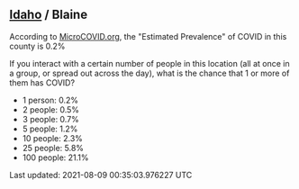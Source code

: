 
## [Idaho](/united-states/idaho) / Blaine

According to [MicroCOVID.org](http://microcovid.org),
the "Estimated Prevalence" of COVID in this county is 0.2%

If you interact with a certain number of people in this location
(all at once in a group, or spread out across the day), what is the chance that
1 or more of them has COVID?

- 1 person: 0.2%
- 2 people: 0.5%
- 3 people: 0.7%
- 5 people: 1.2%
- 10 people: 2.3%
- 25 people: 5.8%
- 100 people: 21.1%

Last updated: 2021-08-09 00:35:03.976227 UTC
